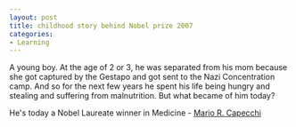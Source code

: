 ```yaml
---
layout: post
title: childhood story behind Nobel prize 2007
categories:
- Learning
---
```



A young boy. At the age of 2 or 3, he was separated from his mom because she got captured by the Gestapo and got sent to the Nazi Concentration camp. And so for the next few years he spent his life being hungry and stealing and suffering from malnutrition. But what became of him today?

He's today a Nobel Laureate winner in Medicine - [Mario R. Capecchi](http://en.wikipedia.org/wiki/Mario_Capecchi)
